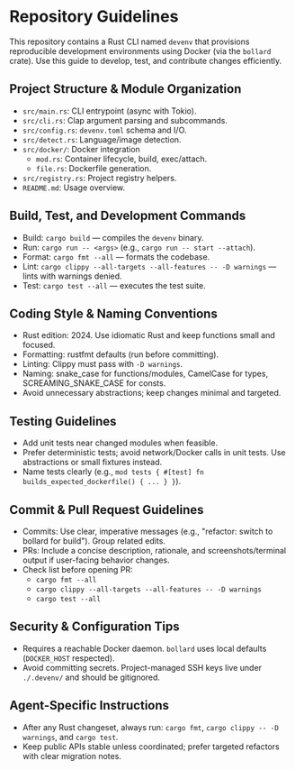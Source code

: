 # Repository Guidelines

This repository contains a Rust CLI named `devenv` that provisions reproducible development environments using Docker (via the `bollard` crate). Use this guide to develop, test, and contribute changes efficiently.

## Project Structure & Module Organization
- `src/main.rs`: CLI entrypoint (async with Tokio).
- `src/cli.rs`: Clap argument parsing and subcommands.
- `src/config.rs`: `devenv.toml` schema and I/O.
- `src/detect.rs`: Language/image detection.
- `src/docker/`: Docker integration
  - `mod.rs`: Container lifecycle, build, exec/attach.
  - `file.rs`: Dockerfile generation.
- `src/registry.rs`: Project registry helpers.
- `README.md`: Usage overview.

## Build, Test, and Development Commands
- Build: `cargo build` — compiles the `devenv` binary.
- Run: `cargo run -- <args>` (e.g., `cargo run -- start --attach`).
- Format: `cargo fmt --all` — formats the codebase.
- Lint: `cargo clippy --all-targets --all-features -- -D warnings` — lints with warnings denied.
- Test: `cargo test --all` — executes the test suite.

## Coding Style & Naming Conventions
- Rust edition: 2024. Use idiomatic Rust and keep functions small and focused.
- Formatting: rustfmt defaults (run before committing).
- Linting: Clippy must pass with `-D warnings`.
- Naming: snake_case for functions/modules, CamelCase for types, SCREAMING_SNAKE_CASE for consts.
- Avoid unnecessary abstractions; keep changes minimal and targeted.

## Testing Guidelines
- Add unit tests near changed modules when feasible.
- Prefer deterministic tests; avoid network/Docker calls in unit tests. Use abstractions or small fixtures instead.
- Name tests clearly (e.g., `mod tests { #[test] fn builds_expected_dockerfile() { ... } }`).

## Commit & Pull Request Guidelines
- Commits: Use clear, imperative messages (e.g., "refactor: switch to bollard for build"). Group related edits.
- PRs: Include a concise description, rationale, and screenshots/terminal output if user-facing behavior changes.
- Check list before opening PR:
  - `cargo fmt --all`
  - `cargo clippy --all-targets --all-features -- -D warnings`
  - `cargo test --all`

## Security & Configuration Tips
- Requires a reachable Docker daemon. `bollard` uses local defaults (`DOCKER_HOST` respected).
- Avoid committing secrets. Project-managed SSH keys live under `./.devenv/` and should be gitignored.

## Agent-Specific Instructions
- After any Rust changeset, always run: `cargo fmt`, `cargo clippy -- -D warnings`, and `cargo test`.
- Keep public APIs stable unless coordinated; prefer targeted refactors with clear migration notes.
